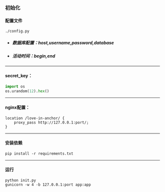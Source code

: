 ### 初始化

#### 配置文件 

`./config.py`

- ##### 数据库配置：host,username,password,database 

- ##### 活动时间：begin,end

---

#### secret_key：

```py
import os
os.urandom(12).hex()
```

---

#### nginx配置：

```
location /love-in-anchor/ {
	proxy_pass http://127.0.0.1:port/;
}
```

---

#### 安装依赖

```
pip install -r requirements.txt
```

---

#### 运行

```
python init.py
gunicorn -w 4 -b 127.0.0.1:port app:app
```